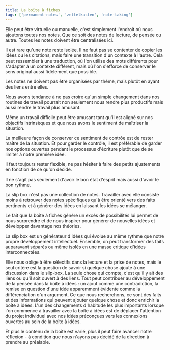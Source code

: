 ```yaml
---
title: La boîte à fiches
tags: ['permanent-notes', 'zettelkasten', 'note-taking']
---
```


Elle peut être virtuelle ou manuelle, c'est simplement l'endroit où nous ajoutons toutes nos notes. Que ce soit des notes de lecture, de pensée ou autre. Toutes les notes doivent être centralisées ici.

Il est rare qu'une note reste isolée. Il ne faut pas se contenter de copier les idées ou les citations, mais faire une transition d'un contexte à l'autre. Cela peut ressembler à une traduction, où l'on utilise des mots différents pour s'adapter à un contexte différent, mais où l'on s'efforce de conserver le sens original aussi fidèlement que possible. 

Les notes ne doivent pas être organisées par thème, mais plutôt en ayant des liens entre elles.

Nous avons tendance à ne pas croire qu'un simple changement dans nos routines de travail pourrait non seulement nous rendre plus productifs mais aussi rendre le travail plus amusant.

Même un travail difficile peut être amusant tant qu'il est aligné sur nos objectifs intrinsèques et que nous avons le sentiment de maîtriser la situation. 

La meilleure façon de conserver ce sentiment de contrôe est de rester maître de la situation. Et pour garder le contrôle, il est préférable de garder nos options ouvertes pendant le processus d'écriture plutôt que de se limiter à notre première idée. 

Il faut toujours rester flexible, ne pas hésiter à faire des petits ajustements en fonction de ce qu'on décide.

Il ne s'agit pas seulement d'avoir le bon état d'esprit mais aussi d'avoir le bon rythme. 

La slip box n'est pas une collection de notes. Travailler avec elle consiste moins à retrouver des notes spécifiques qu'à être orienté vers des faits pertinents et à générer des idées en laissant les idées se mélanger.

Le fait que la boîte à fiches génère un excès de possibilités lui permet de nous surprendre et de nous inspirer pour générer de nouvelles idées et développer davantage nos théories.

La slip box est un générateur d'idées qui évolue au même rythme que notre propre développement intellectuel. Ensemble, on peut transformer des faits auparavant séparés ou même isolés en une masse critique d'idées interconnectées.

Elle nous oblige à être sélectifs dans la lecture et la prise de notes, mais le seul critère est la question de savoir si quelque chose ajoute à une discussion dans le slip-box. La seule chose qui compte, c'est qu'il y ait des liens ou qu'il soit ouvert à des liens. Tout peut contribuer au développement de la pensée dans la boîte à idées : un ajout comme une contradiction, la remise en question d'une idée apparemment évidente comme la différenciation d'un argument. Ce que nous recherchons, ce sont des faits et des informations qui peuvent ajouter quelque chose et donc enrichir la boîte à idées. L'un des changements d'habitude les plus importants lorsque l'on commence à travailler avec la boîte à idées est de déplacer l'attention du projet individuel avec nos idées préconçues vers les connexions ouvertes au sein de la boîte à idées.

Et plus le contenu de la boîte est varié, plus il peut faire avancer notre réflexion - à condition que nous n'ayons pas décidé de la direction à prendre au préalable.